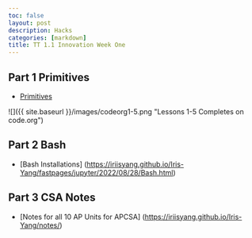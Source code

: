 ```yaml
---
toc: false
layout: post
description: Hacks
categories: [markdown]
title: TT 1.1 Innovation Week One
---
```


## Part 1 Primitives

- [Primitives](https://iriisyang.github.io/Iris-Yang/fastpages/jupyter/2022/08/28/JavaPrimitives.html)

![]({{ site.baseurl }}/images/codeorg1-5.png "Lessons 1-5 Completes on code.org")

## Part 2 Bash

- [Bash Installations] (https://iriisyang.github.io/Iris-Yang/fastpages/jupyter/2022/08/28/Bash.html)

## Part 3 CSA Notes

- [Notes for all 10 AP Units for APCSA] (https://iriisyang.github.io/Iris-Yang/notes/)
